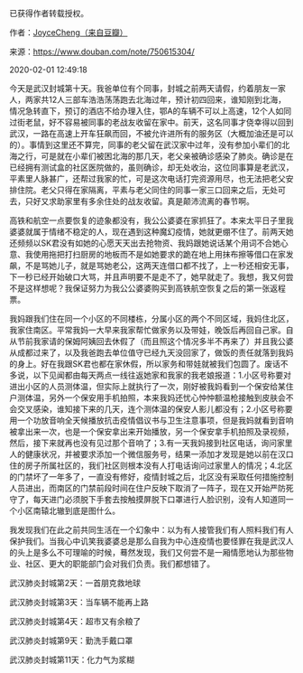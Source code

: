 已获得作者转载授权。


作者：[JoyceCheng（来自豆瓣）](https://www.douban.com/people/30298116/)


来源：https://www.douban.com/note/750615304/


2020-02-01 12:49:18


今天是武汉封城第十天。我爸单位有个同事，封城之前两天请假，约着朋友一家人，两家共12人三部车浩浩荡荡跑去北海过年，预计初四回来，谁知刚到北海，情况急转直下，预订的酒店不给办理入住，鄂A的车辆不可以上高速，12个人如同过街老鼠，好不容易被同事的老战友收留在家中。前天，这名同事才侥幸得以回到武汉，一路在高速上开车狂飙而回，不被允许进所有的服务区（大概加油还是可以的）。事情到这里还不算完，同事的老父留在武汉家中过年，没有参加小辈们的北海之行，可是就在小辈们被困北海的那几天，老父亲被确诊感染了肺炎。确诊是在已经拥有测试盒的社区医院做的，虽则确诊，却无处收治，这位同事算是老武汉，平素里人脉甚广，还帮过我家的忙，可是这次电话打完资源用尽，也无法把老父安排住院。老父只得在家隔离，平素与老父同住的同事一家三口回来之后，无处可去，只好又求助家里有多余住处的战友收留。真是颠沛流离的春节啊。  

高铁和航空一点要恢复的迹象都没有，我公公婆婆在家抓狂了。本来太平日子里我婆婆就属于情绪不稳定的人，现在遇到这种魔幻疫情，她就更绷不住了。前两天她还频频以SK君没有如她的心愿天天出去抢物资、我妈跟她说话某个用词不合她心意、我使用拖把打扫厨房的地板而不是如她要求的跪在地上用抹布擦等借口在家发飙，不是骂她儿子，就是骂她老公，这两天连借口都不找了，上一秒还相安无事，下一秒已经开始破口大骂，并且声明要不是走不了，她早就走了。我想，我又何尝不是这样想呢？我保证努力为我公公婆婆购买到高铁航空恢复之后的第一张返程票。  

我妈跟我们住在同一个小区的不同楼栋，分属小区的两个不同区域，我妈住北区，我家住南区。平常我妈一大早来我家帮忙做家务以及带娃，晚饭后再回自己家。自从节前我家请的保姆阿姨回去休假了（而且照这个情况多半不再来了）并且我公婆从成都过来了，以及我爸跑去单位值守已经九天没回家了，做饭的责任就落到我妈的身上。好在我跟SK君也都在家休假，所以家务和带娃就被我们包圆了。废话不多说，以下见闻都由每天两点一线往返她家和我家的我老娘报道：1.小区号称要对进出小区的人员测体温，但实际上就执行了一次，刚好被我妈看到一个保安给某住户测体温，另外一个保安用手机拍照，本来我妈还忧心忡忡额温枪接触到皮肤会不会交叉感染，谁知接下来的几天，连个测体温的保安人影儿都没有；2.小区号称要用一个功放音响全天候播放抗击疫情倡议书与卫生注意事项，但是我妈就看到音响被拿出来一次，也是一个保安拿出来开始播放，另一个保安拿手机拍照及录视频，然后，接下来就再也没有见过那个音响了；3.有一天我妈接到社区电话，询问家里人的健康状况，并被要求添加一个微信服务号，结果一添加才发现是她以前在汉口住的房子所属社区的，我们社区则根本没有人打电话询问过家里人的情况；4.北区的门禁坏了一年多了，一直没有修好，疫情封城之后，北区没有采取任何措施控制人员进出，而南区的门禁前段时间在住户反映下取消了一阵子，现在又开始严防死守了，每天进门必须脱下手套去按触摸屏脱下口罩进行人脸识别，没有人知道同一个小区南辕北辙到底是图什么。  

我发现我们在此之前共同生活在一个幻象中：以为有人接管我们有人照料我们有人保护我们。当我心中讥笑我婆婆总是那么自我为中心连疫情也要怪罪在我是武汉人的头上是多么不可理喻的时候，蓦然发现，我们又何尝不是一厢情愿地认为那些物业、社区、更大的职能部门会对我们负责。我们都想错了。  

武汉肺炎封城第2天：一首朋克救地球  

武汉肺炎封城第3天：当车辆不能再上路  

武汉肺炎封城第4天：超市又有余粮了  

武汉肺炎封城第9天：勤洗手戴口罩  

武汉肺炎封城第11天：化力气为浆糊  

